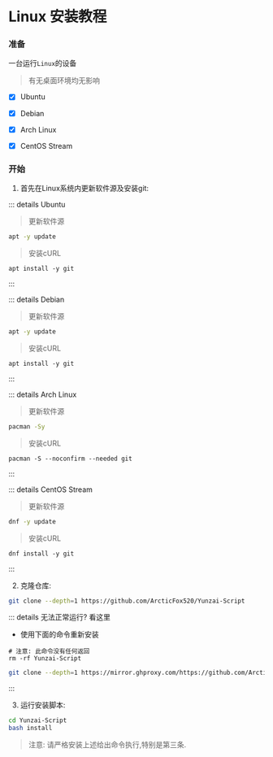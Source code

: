 # Linux 安装教程

### 准备
一台运行`Linux`的设备

> 有无桌面环境均无影响

- [X] Ubuntu

- [X] Debian

- [X] Arch Linux

- [X] CentOS Stream

### 开始
1. 首先在Linux系统内更新软件源及安装git:

::: details Ubuntu

> 更新软件源

```bash
apt -y update
```

> 安装cURL

```
apt install -y git
```
:::

::: details Debian
> 更新软件源

```bash
apt -y update
```

> 安装cURL

```
apt install -y git
```
:::

::: details Arch Linux
> 更新软件源

```bash
pacman -Sy
```

> 安装cURL

```
pacman -S --noconfirm --needed git
```
:::

::: details CentOS Stream
> 更新软件源

```bash
dnf -y update
```

> 安装cURL

```
dnf install -y git
```
:::

2. 克隆仓库: 
```bash
git clone --depth=1 https://github.com/ArcticFox520/Yunzai-Script
```

::: details 无法正常运行? 看这里
- 使用下面的命令重新安装
```
# 注意: 此命令没有任何返回
rm -rf Yunzai-Script
```
```bash
git clone --depth=1 https://mirror.ghproxy.com/https://github.com/ArcticFox520/Yunzai-Script
```
:::

3. 运行安装脚本:
```bash
cd Yunzai-Script
bash install
```

> 注意: 请严格安装上述给出命令执行,特别是第三条.

